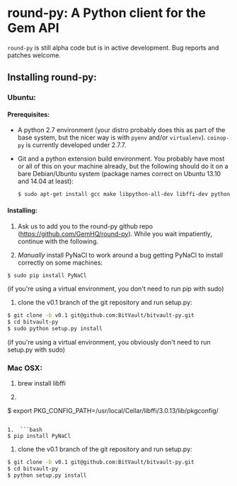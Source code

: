 # round-py: A Python client for the Gem API


`round-py` is still alpha code but is in active development. Bug reports and
patches welcome.


## Installing round-py:

### Ubuntu:

#### Prerequisites:

* A python 2.7 environment (your distro probably does this as part of the base system, but the nicer way is with `pyenv` and/or `virtualenv`). `coinop-py` is currently developed under 2.7.7.

* Git and a python extension build environment. You probably have most or all of this on your machine already, but the  following should do it on a bare Debian/Ubuntu system (package names correct on Ubuntu 13.10 and 14.04 at least):

  ```bash
  $ sudo apt-get install gcc make libpython-all-dev libffi-dev python-pip git
  ```

#### Installing:

1. Ask us to add you to the round-py github repo (https://github.com/GemHQ/round-py). While you wait impatiently, continue with the following.

1. *Manually* install PyNaCl to work around a bug getting PyNaCl to install correctly on some machines:

  ```bash
  $ sudo pip install PyNaCl
  ```

  (if you're using a virtual environment, you don't need to run pip
with sudo)

1. clone the v0.1 branch of the git repository and run setup.py:

  ```bash
  $ git clone -b v0.1 git@github.com:BitVault/bitvault-py.git
  $ cd bitvault-py
  $ sudo python setup.py install
  ```

  (if you're using a virtual environment, you obviously don't need to run
setup.py with sudo)

### Mac OSX:
1.  brew install libffi

1.  ```bash
$ export PKG_CONFIG_PATH=/usr/local/Cellar/libffi/3.0.13/lib/pkgconfig/
```

1.  ```bash
$ pip install PyNaCl
```

1. clone the v0.1 branch of the git repository and run setup.py:

  ```bash
  $ git clone -b v0.1 git@github.com:BitVault/bitvault-py.git
  $ cd bitvault-py
  $ python setup.py install
  ```
